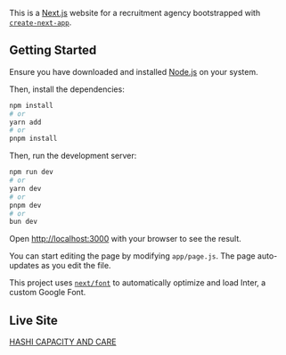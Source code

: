 This is a [Next.js](https://nextjs.org/) website for a recruitment agency bootstrapped with [`create-next-app`](https://github.com/vercel/next.js/tree/canary/packages/create-next-app).

## Getting Started

Ensure you have downloaded and installed [Node.js](https://nodejs.org/en/download) on your system.

Then, install the dependencies:

```bash
npm install
# or
yarn add
# or
pnpm install
```

Then, run the development server:

```bash
npm run dev
# or
yarn dev
# or
pnpm dev
# or
bun dev
```

Open [http://localhost:3000](http://localhost:3000) with your browser to see the result.

You can start editing the page by modifying `app/page.js`. The page auto-updates as you edit the file.

This project uses [`next/font`](https://nextjs.org/docs/basic-features/font-optimization) to automatically optimize and load Inter, a custom Google Font.

## Live Site

[HASHI CAPACITY AND CARE](https://www.hashicapacityandcare.org)
